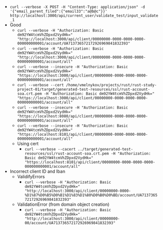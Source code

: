 

 - `curl --verbose -X POST -H "Content-Type: application/json" -d '{"email_parent_filed":{"email33":"a@b@c"}}' http://localhost:3000/api/current_user/validate_test/input_validate_1`
 - Good
   - `curl --verbose -H "Authorization: Basic dm92YW4tcmVhZDpxd2VydHk=" "http://localhost:3000/api/client/00000000-0000-0000-0000-000000000001/account/UA713736572172926969841832393" `
   - `curl --verbose -H "Authorization: Basic dm92YW4tcmVhZDpxd2VydHk=" "http://localhost:3000/api/client/00000000-0000-0000-0000-000000000001/account/all" `
   - `curl --verbose --insecure -H "Authorization: Basic dm92YW4tcmVhZDpxd2VydHk=" "https://localhost:3000/api/client/00000000-0000-0000-0000-000000000001/account/all" `
   - `curl --verbose --cert /home/vmelnykov/projects/rust/rust-study-project-01/target/generated-test-resources/ssl/rust-account-soa.crt.pem -H "Authorization: Basic dm92YW4tcmVhZDpxd2VydHk=" "https://localhost:3000/api/client/00000000-0000-0000-0000-000000000001/account/all" `
   - `curl --verbose --insecure -H "Authorization: Basic dm92YW4tcmVhZDpxd2VydHk=" "https://localhost:8080/api/client/00000000-0000-0000-0000-000000000001/account/all" `
   - `curl --verbose --insecure -H "Authorization: Basic dm92YW4tcmVhZDpxd2VydHk=" "https://localhost:8101/api/client/00000000-0000-0000-0000-000000000001/account/all" `
   - Using cert
     - `curl --verbose --cacert ../target/generated-test-resources/ssl/rust-account-soa.crt.pem -H "Authorization: Basic dm92YW4tcmVhZDpxd2VydHk=" "https://localhost:8101/api/client/00000000-0000-0000-0000-000000000001/account/all" `
 - Incorrect client ID and Iban
   - ValidifyErrors
     - `curl --verbose -H "Authorization: Basic dm92YW4tcmVhZDpxd2VydHk=" "http://localhost:3000/api/client/00000000-0000-%D1%87%D0%B5%D0%B1%D1%83%D1%80%D0%B0%D0%BD/account/UA713736572172926969841832393" `
   - ValidationError (from domain object creation)
     - `curl --verbose -H "Authorization: Basic dm92YW4tcmVhZDpxd2VydHk=" "http://localhost:3000/api/client/00000000-00/account/UA713736572172926969841832393" `
